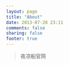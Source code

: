 ```yaml
---
layout: page
title: "About"
date: 2013-07-28 23:11
comments: false
sharing: false
footer: true
---
```


>夜凉船官网